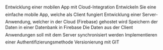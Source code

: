   Entwicklung einer mobilen App mit Cloud-Integration
Entwickeln Sie eine einfache mobile App, welche als Client fungiert
Entwicklung einer Server-Anwendung, welcher in der Cloud (Firebase) gehostet wird
Speichern der Daten in einer Datenbank in Firebase
Die Daten aus der Client Anwendungen soll mit dem Server synchronisiert werden
Implementieren einer Authentifizierungsmethode
Versionierung mit GIT

